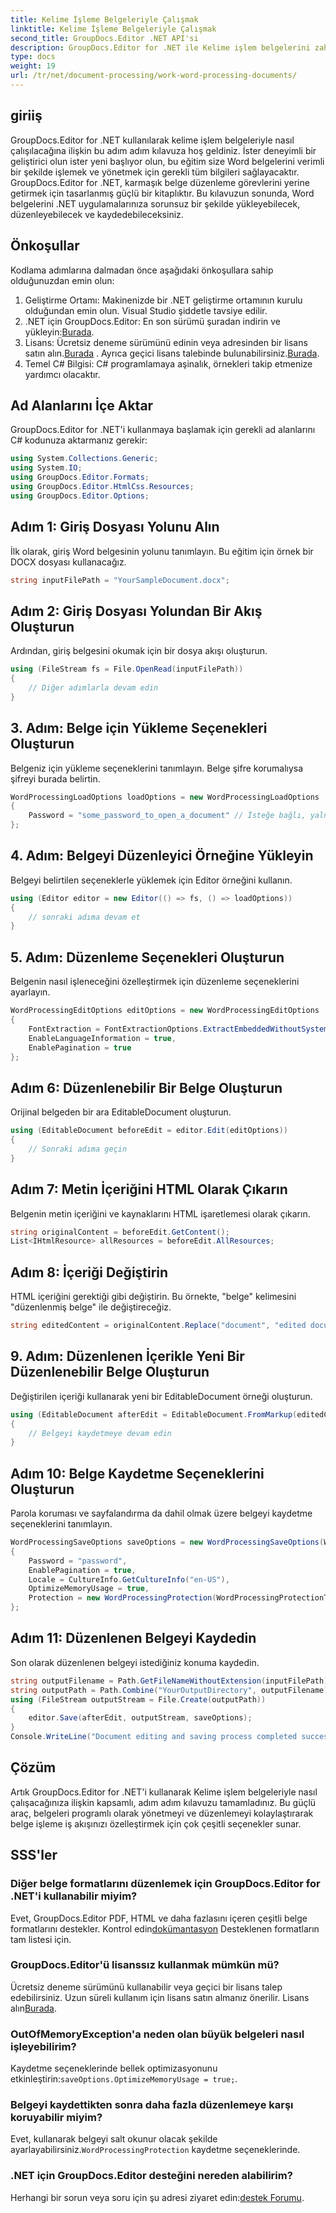 ```yaml
---
title: Kelime İşleme Belgeleriyle Çalışmak
linktitle: Kelime İşleme Belgeleriyle Çalışmak
second_title: GroupDocs.Editor .NET API'si
description: GroupDocs.Editor for .NET ile Kelime işlem belgelerini zahmetsizce düzenleyin. Belge yönetimi becerilerinizi geliştirmek için ayrıntılı, adım adım eğitimimizi izleyin.
type: docs
weight: 19
url: /tr/net/document-processing/work-word-processing-documents/
---
```

## giriiş
GroupDocs.Editor for .NET kullanılarak kelime işlem belgeleriyle nasıl çalışılacağına ilişkin bu adım adım kılavuza hoş geldiniz. İster deneyimli bir geliştirici olun ister yeni başlıyor olun, bu eğitim size Word belgelerini verimli bir şekilde işlemek ve yönetmek için gerekli tüm bilgileri sağlayacaktır. GroupDocs.Editor for .NET, karmaşık belge düzenleme görevlerini yerine getirmek için tasarlanmış güçlü bir kitaplıktır. Bu kılavuzun sonunda, Word belgelerini .NET uygulamalarınıza sorunsuz bir şekilde yükleyebilecek, düzenleyebilecek ve kaydedebileceksiniz.
## Önkoşullar
Kodlama adımlarına dalmadan önce aşağıdaki önkoşullara sahip olduğunuzdan emin olun:
1. Geliştirme Ortamı: Makinenizde bir .NET geliştirme ortamının kurulu olduğundan emin olun. Visual Studio şiddetle tavsiye edilir.
2.  .NET için GroupDocs.Editor: En son sürümü şuradan indirin ve yükleyin:[Burada](https://releases.groupdocs.com/editor/net/).
3.  Lisans: Ücretsiz deneme sürümünü edinin veya adresinden bir lisans satın alın.[Burada](https://purchase.groupdocs.com/buy) . Ayrıca geçici lisans talebinde bulunabilirsiniz.[Burada](https://purchase.groupdocs.com/temporary-license/).
4. Temel C# Bilgisi: C# programlamaya aşinalık, örnekleri takip etmenize yardımcı olacaktır.
## Ad Alanlarını İçe Aktar
GroupDocs.Editor for .NET'i kullanmaya başlamak için gerekli ad alanlarını C# kodunuza aktarmanız gerekir:
```csharp
using System.Collections.Generic;
using System.IO;
using GroupDocs.Editor.Formats;
using GroupDocs.Editor.HtmlCss.Resources;
using GroupDocs.Editor.Options;
```
## Adım 1: Giriş Dosyası Yolunu Alın
İlk olarak, giriş Word belgesinin yolunu tanımlayın. Bu eğitim için örnek bir DOCX dosyası kullanacağız.
```csharp
string inputFilePath = "YourSampleDocument.docx";
```
## Adım 2: Giriş Dosyası Yolundan Bir Akış Oluşturun
Ardından, giriş belgesini okumak için bir dosya akışı oluşturun.
```csharp
using (FileStream fs = File.OpenRead(inputFilePath))
{
    // Diğer adımlarla devam edin
}
```
## 3. Adım: Belge için Yükleme Seçenekleri Oluşturun
Belgeniz için yükleme seçeneklerini tanımlayın. Belge şifre korumalıysa şifreyi burada belirtin. 
```csharp
WordProcessingLoadOptions loadOptions = new WordProcessingLoadOptions
{
    Password = "some_password_to_open_a_document" // İsteğe bağlı, yalnızca belge korumalıysa
};
```
## 4. Adım: Belgeyi Düzenleyici Örneğine Yükleyin
Belgeyi belirtilen seçeneklerle yüklemek için Editor örneğini kullanın.
```csharp
using (Editor editor = new Editor(() => fs, () => loadOptions))
{
    // sonraki adıma devam et
}
```
## 5. Adım: Düzenleme Seçenekleri Oluşturun
Belgenin nasıl işleneceğini özelleştirmek için düzenleme seçeneklerini ayarlayın.
```csharp
WordProcessingEditOptions editOptions = new WordProcessingEditOptions
{
    FontExtraction = FontExtractionOptions.ExtractEmbeddedWithoutSystem,
    EnableLanguageInformation = true,
    EnablePagination = true
};
```
## Adım 6: Düzenlenebilir Bir Belge Oluşturun
Orijinal belgeden bir ara EditableDocument oluşturun.
```csharp
using (EditableDocument beforeEdit = editor.Edit(editOptions))
{
    // Sonraki adıma geçin
}
```
## Adım 7: Metin İçeriğini HTML Olarak Çıkarın
Belgenin metin içeriğini ve kaynaklarını HTML işaretlemesi olarak çıkarın.
```csharp
string originalContent = beforeEdit.GetContent();
List<IHtmlResource> allResources = beforeEdit.AllResources;
```
## Adım 8: İçeriği Değiştirin
HTML içeriğini gerektiği gibi değiştirin. Bu örnekte, "belge" kelimesini "düzenlenmiş belge" ile değiştireceğiz.
```csharp
string editedContent = originalContent.Replace("document", "edited document");
```
## 9. Adım: Düzenlenen İçerikle Yeni Bir Düzenlenebilir Belge Oluşturun
Değiştirilen içeriği kullanarak yeni bir EditableDocument örneği oluşturun.
```csharp
using (EditableDocument afterEdit = EditableDocument.FromMarkup(editedContent, allResources))
{
    // Belgeyi kaydetmeye devam edin
}
```
## Adım 10: Belge Kaydetme Seçeneklerini Oluşturun
Parola koruması ve sayfalandırma da dahil olmak üzere belgeyi kaydetme seçeneklerini tanımlayın.
```csharp
WordProcessingSaveOptions saveOptions = new WordProcessingSaveOptions(WordProcessingFormats.Docm)
{
    Password = "password",
    EnablePagination = true,
    Locale = CultureInfo.GetCultureInfo("en-US"),
    OptimizeMemoryUsage = true,
    Protection = new WordProcessingProtection(WordProcessingProtectionType.ReadOnly, "write_password")
};
```
## Adım 11: Düzenlenen Belgeyi Kaydedin
Son olarak düzenlenen belgeyi istediğiniz konuma kaydedin.
```csharp
string outputFilename = Path.GetFileNameWithoutExtension(inputFilePath) + ".docm";
string outputPath = Path.Combine("YourOutputDirectory", outputFilename);
using (FileStream outputStream = File.Create(outputPath))
{
    editor.Save(afterEdit, outputStream, saveOptions);
}
Console.WriteLine("Document editing and saving process completed successfully.");
```
## Çözüm
Artık GroupDocs.Editor for .NET'i kullanarak Kelime işlem belgeleriyle nasıl çalışacağınıza ilişkin kapsamlı, adım adım kılavuzu tamamladınız. Bu güçlü araç, belgeleri programlı olarak yönetmeyi ve düzenlemeyi kolaylaştırarak belge işleme iş akışınızı özelleştirmek için çok çeşitli seçenekler sunar.
## SSS'ler
### Diğer belge formatlarını düzenlemek için GroupDocs.Editor for .NET'i kullanabilir miyim?
 Evet, GroupDocs.Editor PDF, HTML ve daha fazlasını içeren çeşitli belge formatlarını destekler. Kontrol edin[dokümantasyon](https://reference.groupdocs.com/editor/net/) Desteklenen formatların tam listesi için.
### GroupDocs.Editor'ü lisanssız kullanmak mümkün mü?
 Ücretsiz deneme sürümünü kullanabilir veya geçici bir lisans talep edebilirsiniz. Uzun süreli kullanım için lisans satın almanız önerilir. Lisans alın[Burada](https://purchase.groupdocs.com/buy).
### OutOfMemoryException'a neden olan büyük belgeleri nasıl işleyebilirim?
 Kaydetme seçeneklerinde bellek optimizasyonunu etkinleştirin:`saveOptions.OptimizeMemoryUsage = true;`.
### Belgeyi kaydettikten sonra daha fazla düzenlemeye karşı koruyabilir miyim?
 Evet, kullanarak belgeyi salt okunur olacak şekilde ayarlayabilirsiniz.`WordProcessingProtection` kaydetme seçeneklerinde.
### .NET için GroupDocs.Editor desteğini nereden alabilirim?
 Herhangi bir sorun veya soru için şu adresi ziyaret edin:[destek Forumu](https://forum.groupdocs.com/c/editor/20).